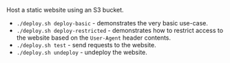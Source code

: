 Host a static website using an S3 bucket.

* `./deploy.sh deploy-basic` - demonstrates the very basic use-case.
* `./deploy.sh deploy-restricted` - demonstrates how to restrict access to the website based on the `User-Agent` header contents.
* `./deploy.sh test` - send requests to the website.
* `./deploy.sh undeploy` - undeploy the website.
